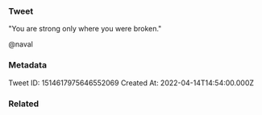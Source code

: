 ### Tweet
"You are strong only where you were broken."

@naval

### Metadata
Tweet ID: 1514617975646552069
Created At: 2022-04-14T14:54:00.000Z

### Related

